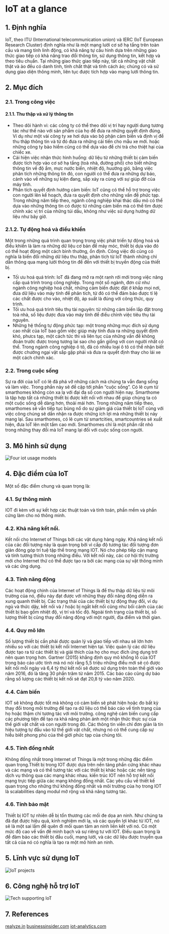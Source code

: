 # IoT at a glance

## 1. Định nghĩa

IoT, theo ITU (International telecommunication union) và IERC (IoT European Research Cluster) định nghĩa như là một mạng lưới cơ sở hạ tầng trên toàn cầu và mang tính linh động, có khả năng tự cấu hình dựa trên những giao thức giao tiếp có khả năng trao đổi thông tin, sử dụng thông tin, kết hợp và theo tiêu chuẩn. Tại những giao thức giao tiếp này, tất cả những vật chất thật và ảo đều có danh tính, tính chất thật và tính cách ảo; chúng có và sử dụng giao diện thông minh, liên tục được tích hợp vào mạng lưới thông tin.


## 2. Mục đích

### 2.1. Trong công việc
#### 2.1.1. Thu thập và xử lý thông tin
+ Theo dõi hành vi: các công ty có thể theo dõi vị trí hay người dung tương tác như thế nào với sản phẩm của họ để đưa ra những quyết định đúng. Ví dụ như một vài công ty xe hơi dựa vào bộ phận cảm biến và định vị để thu thập thông tin và từ đó đưa ra những cải tiến cho mẫu xe mới. hoặc những công ty bảo hiểm cũng có thể dựa vào để chi trả cho thiệt hại của chiếc xe.
+ Cải hiện việc nhận thức hình huống: dữ liệu từ những thiết bị cảm biến được tích hợp vào cơ sở hạ tầng (toà nhà, đường phố) cho biết những thông tin về độ ẩm, mực nước biển, nhiệt độ, huướng gió, bằng việc phân tích những thông tin đó, con người có thể đưa ra những dự báo, cảnh vào về những sự kiện đang, sắp xảy ra cùng với sự giúp đỡ của máy tính.
+ Phân tích quyết định hướng cảm biến: IoT cũng có thể hỗ trợ trong việc con người lên kế hoạch, đưa ra quyết định cho những vấn đề phức tạp. Trong những năm tiếp theo, ngành công nghiệp khai thác dầu mỏ có thể dựa vào những thông tin có được từ những cảm biến mà có thể tìm được chính xác vị trí của những túi dầu, không như việc sử dụng hướng dữ liệu như bây giờ.

### 2.1.2. Tự động hoá và điều khiển
Một trong những quá trình quan trọng trong việc phát triển tự động hoá và điều khiển là làm ra những dữ liệu cơ bản để máy móc, thiết bị dựa vào đó có thể hoạt động một cách bình thường, ổn định. Công việc đó cũng có nghĩa là biến đổi những dữ liệu thu thập, phân tích từ  IoT thành những chỉ dẫn thông qua mạng lưới thông tin để đến với thiết bị truyền động của thiết bị.
+ Tối ưu hoá quá trình: IoT đã đang mở ra một ranh rới mới trong việc nâng cấp quá trình trong công nghiệp. Trong một số ngành, đơn cử như ngành công nghiệp hoá chất, những cảm biến được đặt ở khắp mọi nơi, đưa dữ liệu vào máy tính để phân tích, từ đó có thể đảm bảo được tỉ lệ các chất được cho vào, nhiệt độ, áp suất là đúng với công thức, quy trình.
+ Tối ưu hoá quá trình tiêu thụ tài nguyên: từ những cảm biến lắp đặt trong toà nhà, số liệu được đưa vào máy tính để điều chỉnh việc tiêu thụ tài nguyên.
+ Những hệ thống tự động phức tạp: một trong những mục đích sử dụng cao nhất của IoT bao gồm việc giúp máy tính đưa ra những quyết định khó, phưcs tạp, một cách tức thì và liên tục của những vấn đề không đoán trước được trong tương lai sao cho gần giống với con người nhất có thể. Trong ngành công nghiệp ô tô, đã có nhiều loại ô tô có thể nhận biết được chướng ngại vật sắp gặp phải và đưa ra quyết định thay cho lái xe một cách chính xác. 

### 2.2. Trong cuộc sống
Sự ra đời của IoT có lẽ đã phá vỡ những cách mà chúng ta vẫn đang sống và làm việc. Trong phần này sẽ đề cập tới phần “cuộc sống”. Có lẽ cụm từ smarthomes không còn xa lạ với đại đa số con người hiện nay. Smarthome là tập hợp tất cả những thiết bị được kết nối với nhau để giúp chúng ta có một cuộc sống dễ dàng hơn, thoải mái hơn.
Trong những năm tiếp theo, smarthomes sẽ vẫn tiếp tục bùng nổ do sự giảm giá của thiết bị IoT cùng với việc công chúng sẽ dần nhận ra được những ích lợi mà những thiết bị này mang lại. Sau smarthomes, có lẽ cụm từ smartcities, smartcountries sẽ xuất hiện, đưa IoT lên một tầm cao mới. Smarthomes chỉ là một phần rất nhỏ trong những thay đổi mà IoT mang lại đối với cuộc sống con người.

## 3. Mô hình sử dụng
![Four iot usage models](iotmodels.png)
## 4. Đặc điểm của IoT
Một số đặc điểm chung và quan trọng là:
### 4.1. Sự thông minh
IOT đi kèm với sự kết hợp các thuật toán và tính toán, phần mềm và phần cứng làm cho nó thông minh.
### 4.2. Khả năng kết nối.
Kết nối cho Internet of Things bởi các vật dụng hàng ngày. Khả năng kết nối của các đối tượng này là quan trọng bởi vì cấp độ tương tác đối tượng đơn giản đóng góp trí tuệ tập thể trong mạng IOT. Nó cho phép tiếp cận mạng và tính tương thích trong những điều. Với kết nối này, các cơ hội thị trường mới cho Internet thứ có thể được tạo ra bởi các mạng của sự vật thông minh và các ứng dụng.
### 4.3. Tính năng động
Các hoạt động chính của Internet of Things là để thu thập dữ liệu từ môi trường của nó, điều này đạt được với những thay đổi năng động diễn ra xung quanh thiết bị. Các trạng thái của các thiết bị tự động thay đổi, ví dụ ngủ và thức dậy, kết nối và / hoặc bị ngắt kết nối cũng như bối cảnh của các thiết bị bao gồm nhiệt độ, vị trí và tốc độ. Ngoài tình trạng của thiết bị, số lượng thiết bị cũng thay đổi năng động với một người, địa điểm và thời gian.
### 4.4. Quy mô lớn
Số lượng thiết bị cần phải được quản lý và giao tiếp với nhau sẽ lớn hơn nhiều so với các thiết bị kết nối Internet hiện tại. Việc quản lý các dữ liệu được tạo ra từ các thiết bị và giải thích của họ cho mục đích ứng dụng trở nên quan trọng hơn. Gartner (2015) khẳng định quy mô khổng lồ của IOT trong báo cáo ước tính mà nó nói rằng 5,5 triệu những điều mới sẽ có được kết nối mỗi ngày và 6,4 tỷ thứ kết nối sẽ được sử dụng trên toàn thế giới vào năm 2016, đó là tăng 30 phần trăm từ năm 2015. Các báo cáo cũng dự báo rằng số lượng các thiết bị kết nối sẽ đạt 20,8 tỷ vào năm 2020.
### 4.4. Cảm biến
IOT sẽ không được tốt mà không có cảm biến sẽ phát hiện hoặc đo bất kỳ thay đổi trong môi trường để tạo ra dữ liệu có thể báo cáo về tình trạng của họ hoặc thậm chí tương tác với môi trường. công nghệ cảm biến cung cấp các phương tiện để tạo ra khả năng phản ánh một nhận thức thực sự của thế giới vật chất và con người trong đó. Các thông tin viễn chỉ đơn giản là tín hiệu tương tự đầu vào từ thế giới vật chất, nhưng nó có thể cung cấp sự hiểu biết phong phú của thế giới phức tạp của chúng tôi.
### 4.5. Tính đồng nhất
Không đồng nhất trong Internet of Things là một trong những đặc điểm quan trọng.Thiết bị trong IOT được dựa trên nền tảng phần cứng khác nhau và các mạng và có thể tương tác với các thiết bị khác hoặc các nền tảng dịch vụ thông qua các mạng khác nhau. kiến trúc IOT nên hỗ trợ kết nối mạng trực tiếp giữa các mạng không đồng nhất. Các yêu cầu về thiết kế quan trọng cho những thứ không đồng nhất và môi trường của họ trong IOT là scalabilities dạng modul mở rộng và khả năng tương tác.
### 4.6. Tính bảo mật
Thiết bị IOT tự nhiên dễ bị tổn thương các mối đe dọa an ninh. Như chúng ta đã đạt được hiệu quả, kinh nghiệm mới lạ, và các quyền lợi khác từ IOT, nó sẽ là một sai lầm để quên đi mối quan tâm an ninh liên kết với nó. Có một mức độ cao về vấn đề minh bạch và sự riêng tư với IOT. Điều quan trọng là để đảm bảo các thiết bị đầu cuối, mạng lưới, và các dữ liệu được truyền qua tất cả của nó có nghĩa là tạo ra một mô hình an ninh.
## 5. Lĩnh vực sử dụng IoT
![IoT projects](iotprojects.png)
## 6. Công nghệ hỗ trợ IoT
![Tech supporting IoT](techiot.jpg)
## 7. References
[realyze.in](https://realyze.in/downloads/TheInternetofThings.pdf)
[businessinsider.com](http://www.businessinsider.com/internet-of-things-smart-home-automation-2016-8)
[iot-analytics.com](https://iot-analytics.com/top-10-iot-project-application-areas-q3-2016/)

